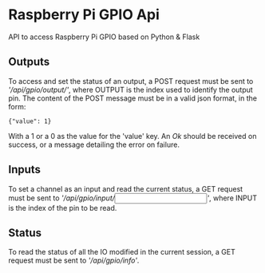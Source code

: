 # Raspberry Pi GPIO Api

API to access Raspberry Pi GPIO based on Python & Flask

## Outputs

To access and set the status of an output, a POST request must be sent to *'/api/gpio/output/<OUTPUT>'*, where OUTPUT is the index used to identify the output pin.
The content of the POST message must be in a valid json format, in the form:

```
{"value": 1}
```

With a 1 or a 0 as the value for the 'value' key. An *Ok* should be received on success, or a message detailing the error on failure.

## Inputs

To set a channel as an input and read the current status, a GET request must be sent to *'/api/gpio/input/<INPUT>'*, where INPUT is the index of the pin to be read.

## Status

To read the status of all the IO modified in the current session, a GET request must be sent to *'/api/gpio/info'*.

